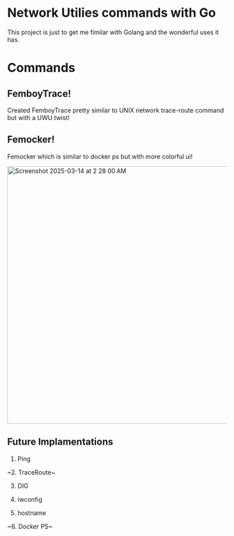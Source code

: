 # Network Utilies commands with Go

This project is just to get me fimilar with Golang and the wonderful uses it has. 

# Commands 

## FemboyTrace!

Created FemboyTrace pretty similar to UNIX network trace-route command but with a UWU twist!

## Femocker!

Femocker which is similar to docker ps but with more colorful ui!

<img width="590" alt="Screenshot 2025-03-14 at 2 28 00 AM" src="https://github.com/user-attachments/assets/20e29a66-bf11-4fb9-8191-0ab5c533091b" />


## Future Implamentations 

1. Ping
   
~2. TraceRoute~

3. DIG

4. iwconfig

5. hostname

~6. Docker PS~
